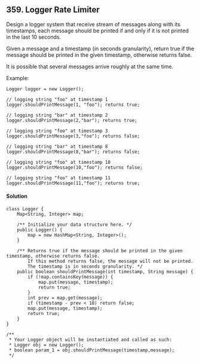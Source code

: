 ## 359. Logger Rate Limiter

Design a logger system that receive stream of messages along with its timestamps, each message should be printed if and only if it is not printed in the last 10 seconds.

Given a message and a timestamp (in seconds granularity), return true if the message should be printed in the given timestamp, otherwise returns false.

It is possible that several messages arrive roughly at the same time.

Example:
~~~
Logger logger = new Logger();

// logging string "foo" at timestamp 1
logger.shouldPrintMessage(1, "foo"); returns true;

// logging string "bar" at timestamp 2
logger.shouldPrintMessage(2,"bar"); returns true;

// logging string "foo" at timestamp 3
logger.shouldPrintMessage(3,"foo"); returns false;

// logging string "bar" at timestamp 8
logger.shouldPrintMessage(8,"bar"); returns false;

// logging string "foo" at timestamp 10
logger.shouldPrintMessage(10,"foo"); returns false;

// logging string "foo" at timestamp 11
logger.shouldPrintMessage(11,"foo"); returns true;
~~~

#### Solution

~~~
class Logger {
    Map<String, Integer> map;

    /** Initialize your data structure here. */
    public Logger() {
        map = new HashMap<String, Integer>();
    }

    /** Returns true if the message should be printed in the given timestamp, otherwise returns false.
        If this method returns false, the message will not be printed.
        The timestamp is in seconds granularity. */
    public boolean shouldPrintMessage(int timestamp, String message) {
        if (!map.containsKey(message)) {
            map.put(message, timestamp);
            return true;
        }
        int prev = map.get(message);
        if (timestamp - prev < 10) return false;
        map.put(message, timestamp);
        return true;
    }
}

/**
 * Your Logger object will be instantiated and called as such:
 * Logger obj = new Logger();
 * boolean param_1 = obj.shouldPrintMessage(timestamp,message);
 */
~~~
